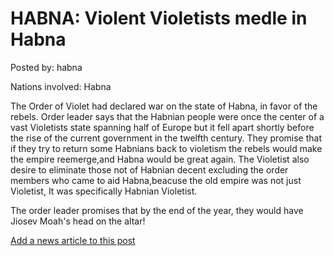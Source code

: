 # HABNA: Violent Violetists medle in Habna

Posted by: habna

Nations involved: Habna

The Order of Violet had declared war on the state of Habna, in favor of the rebels.
Order leader says that the Habnian people were once the center of a vast Violetists state spanning half of Europe but it fell apart shortly before the rise of the current government in the twelfth century.
They promise that if they try to return some Habnians back to violetism the rebels would make the empire reemerge,and Habna would be great again.
The Violetist also desire to eliminate those not of Habnian decent excluding the order members who came to aid Habna,beacuse the old empire was not just Violetist,
It was specifically Habnian Violetist.

The order leader promises that by the end of the year, they would have Jiosev Moah's head on the altar! 

[Add a news article to this post](http://solborg.xyz/rp/admin.php?event=2016-11-12_violent-violetists-medle-in-habna-habna)

